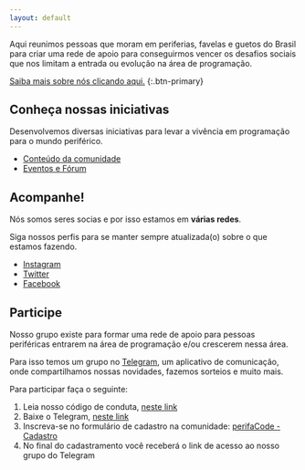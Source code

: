 ```yaml
---
layout: default
---
```


Aqui reunimos pessoas que moram em periferias, favelas e guetos do Brasil para criar uma rede de apoio para conseguirmos vencer os desafios sociais que nos limitam a entrada ou evolução na área de programação.

[Saiba mais sobre nós clicando aqui.](/sobre)
{:.btn-primary}

## Conheça nossas iniciativas

Desenvolvemos diversas iniciativas para levar a vivência em programação para o mundo periférico.

- [Conteúdo da comunidade](https://www.youtube.com/c/perifaCode)
- [Eventos e Fórum](https://forum.perifacode.com/)

## Acompanhe!

Nós somos seres socias e por isso estamos em **várias redes**.

Siga nossos perfis para se manter sempre atualizada(o) sobre o que estamos fazendo.

- [Instagram](https://www.instagram.com/perifacode)
- [Twitter](https://twitter.com/perifacode)
- [Facebook](https://www.facebook.com/perifaCode)

## Participe

Nosso grupo existe para formar uma rede de apoio para pessoas periféricas entrarem na área de programação e/ou crescerem nessa área.

Para isso temos um grupo no [Telegram](https://canaltech.com.br/apps/o-que-e-telegram), um aplicativo de comunicação, onde compartilhamos nossas novidades, fazemos sorteios e muito mais.

Para participar faça o seguinte:

1. Leia nosso código de conduta, [neste link](/COC)
1. Baixe o Telegram, [neste link](https://telegram.org/)
1. Inscreva-se no formulário de cadastro na comunidade: [perifaCode - Cadastro](http://bit.ly/cadastro-perifacode)
1. No final do cadastramento você receberá o link de acesso ao nosso grupo do Telegram

<!-- ## Coordenação da comunidade

Alexandre
Andressa Neves: @AndressaCPNeves
Carla Vieira: @carlaprvieira
Guilherme Vieira: @gitlherme
Junior Rocha: @rotchajunior
Luís Ângelo: @luisangelorjr
Kassia Tulio
William Oliveira: @w_oliveiras 

Caso você queira entrar em contato para parcerias ou denúncias: contato@perifacode.com

## Iniciativas que apoiamos

Existem projetos extremamente maneiros que acreditamos que você deveria conhecer:

Logos das comunidades que apoiamos
-->
